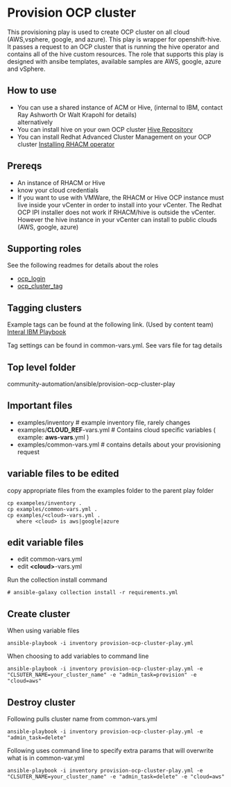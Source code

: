 # Provision OCP cluster

This provisioning play is used to create OCP cluster on all cloud (AWS,vsphere, google, and azure).  This play is wrapper for openshift-hive.  It passes a request to an OCP cluster that is running the hive operator and contains all of the hive custom resources.  The role that supports this play is designed with ansibe templates, available samples are AWS, google, azure and vSphere.

## How to use

- You can use a shared instance of ACM or Hive, (internal to IBM, contact Ray Ashworth Or Walt Krapohl for details)  
alternatively
- You can install hive on your own OCP cluster [Hive Repository](https://github.com/openshift/hive)
- You can install Redhat Advanced Cluster Management on your OCP cluster [Installing RHACM operator](https://access.redhat.com/documentation/en-us/red_hat_advanced_cluster_management_for_kubernetes/2.0/html-single/install/index#installing-red-hat-advanced-cluster-management-from-the-console)

## Prereqs

- An instance of RHACM or Hive
- know your cloud credentials
- If you want to use with VMWare, the RHACM or Hive OCP instance must live inside your vCenter in order to install into your vCenter. The Redhat OCP IPI installer does not work if RHACM/hive is outside the vCenter.  However the hive instance in your vCenter can install to public clouds (AWS, google, azure)

## Supporting roles

See the following readmes for details about the roles

- [ocp_login](https://https://github.com/IBM/community-automation/blob/provision-ocp-cluster/ansible/provision-ocp-cluster-play/readme.md)
- [ocp_cluster_tag](https://github.com/rayashworth/community-automation/blob/provision-ocp-cluster/ansible/provision-ocp-cluster-play/readme.md)

## Tagging clusters

Example tags can be found at the following link.  (Used by content team)
[Interal IBM Playbook](https://playbook.cloudpaklab.ibm.com/public-cloud-management/#Info_Needed_for_Tags)

Tag settings can be found in common-vars.yml. See vars file for tag details

## Top level folder

community-automation/ansible/provision-ocp-cluster-play

## Important files

- examples/inventory  # example inventory file, rarely changes
- examples/**CLOUD_REF**-vars.yml # Contains cloud specific variables ( example: **aws-vars**.yml )
- examples/common-vars.yml # contains details about your provisioning request

## variable files to be edited

copy appropriate files from the examples folder to the parent play folder

```
cp exampeles/inventory .
cp examples/common-vars.yml .
cp examples/<cloud>-vars.yml .
   where <cloud> is aws|google|azure
```

## edit variable files

- edit common-vars.yml
- edit **\<cloud\>**-vars.yml

Run the collection install command
```
# ansible-galaxy collection install -r requirements.yml
```

## Create cluster

When using variable files
```
ansible-playbook -i inventory provision-ocp-cluster-play.yml
```

When choosing to add variables to command line
```
ansible-playbook -i inventory provision-ocp-cluster-play.yml -e "CLSUTER_NAME=your_cluster_name" -e "admin_task=provision" -e "cloud=aws"
```

## Destroy cluster

Following pulls cluster name from common-vars.yml

```
ansible-playbook -i inventory provision-ocp-cluster-play.yml -e "admin_task=delete"
```

Following uses command line to specify extra params that will overwrite what is in common-var.yml

```
ansible-playbook -i inventory provision-ocp-cluster-play.yml -e "CLSUTER_NAME=your_cluster_name" -e "admin_task=delete" -e "cloud=aws"
```
